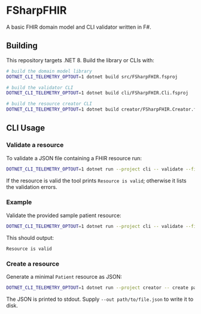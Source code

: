 # FSharpFHIR

A basic FHIR domain model and CLI validator written in F#.

## Building

This repository targets .NET 8. Build the library or CLIs with:

```bash
# build the domain model library
DOTNET_CLI_TELEMETRY_OPTOUT=1 dotnet build src/FSharpFHIR.fsproj

# build the validator CLI
DOTNET_CLI_TELEMETRY_OPTOUT=1 dotnet build cli/FSharpFHIR.Cli.fsproj

# build the resource creator CLI
DOTNET_CLI_TELEMETRY_OPTOUT=1 dotnet build creator/FSharpFHIR.Creator.fsproj
```

## CLI Usage

### Validate a resource

To validate a JSON file containing a FHIR resource run:

```bash
DOTNET_CLI_TELEMETRY_OPTOUT=1 dotnet run --project cli -- validate --file path/to/resource.json
```

If the resource is valid the tool prints `Resource is valid`; otherwise it lists the validation errors.

### Example

Validate the provided sample patient resource:

```bash
DOTNET_CLI_TELEMETRY_OPTOUT=1 dotnet run --project cli -- validate --file examples/patient.json
```

This should output:

```text
Resource is valid
```

### Create a resource

Generate a minimal `Patient` resource as JSON:

```bash
DOTNET_CLI_TELEMETRY_OPTOUT=1 dotnet run --project creator -- create patient --name "Jane Doe" --gender female --birthDate 1980-01-01
```

The JSON is printed to stdout. Supply `--out path/to/file.json` to write it to disk.

